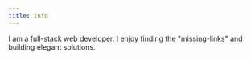 ```yaml
---
title: info
---
```


I am a full-stack web developer. I enjoy finding the "missing-links" and building elegant solutions.
